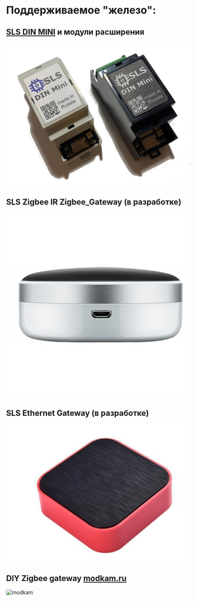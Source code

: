 # Поддерживаемое "железо":

## [SLS DIN MINI](/devices/din_mini_base_rus.md) и модули расширения
![SLSDIN](/devices/images/SLS%20Din%20Mini.png)



## SLS Zigbee IR Zigbee_Gateway  (в разработке)
![SLSIR](/img/gw2-500x500.png)



## SLS Ethernet  Gateway (в разработке)
![SLSETH](/img/gw-eth.jpg)



## DIY Zigbee gateway [modkam.ru](https://modkam.ru/2021/09/21/plata-s-cc2652p-dlja-xiaomi-shljuza/)
![modkam](/img/Mi_Gateway_Shield12.jpg)
